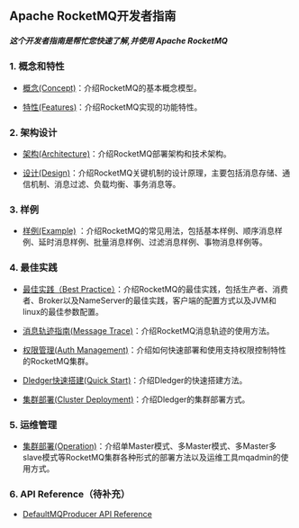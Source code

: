 ﻿Apache RocketMQ开发者指南
--------

##### 这个开发者指南是帮忙您快速了解,并使用 Apache RocketMQ

### 1. 概念和特性

- [概念(Concept)](concept.md)：介绍RocketMQ的基本概念模型。

- [特性(Features)](features.md)：介绍RocketMQ实现的功能特性。 


### 2. 架构设计

- [架构(Architecture)](./architecture.md)：介绍RocketMQ部署架构和技术架构。

- [设计(Design)](design.md)：介绍RocketMQ关键机制的设计原理，主要包括消息存储、通信机制、消息过滤、负载均衡、事务消息等。


### 3. 样例

- [样例(Example)](RocketMQ_Example.md) ：介绍RocketMQ的常见用法，包括基本样例、顺序消息样例、延时消息样例、批量消息样例、过滤消息样例、事物消息样例等。


### 4. 最佳实践
- [最佳实践（Best Practice）](best_practice.md)：介绍RocketMQ的最佳实践，包括生产者、消费者、Broker以及NameServer的最佳实践，客户端的配置方式以及JVM和linux的最佳参数配置。
- [消息轨迹指南(Message Trace)](msg_trace/user_guide.md)：介绍RocketMQ消息轨迹的使用方法。
- [权限管理(Auth Management)](acl/user_guide.md)：介绍如何快速部署和使用支持权限控制特性的RocketMQ集群。

- [Dledger快速搭建(Quick Start)](dledger/quick_start.md)：介绍Dledger的快速搭建方法。

- [集群部署(Cluster Deployment)](dledger/deploy_guide.md)：介绍Dledger的集群部署方式。

### 5. 运维管理
- [集群部署(Operation)](operation.md)：介绍单Master模式、多Master模式、多Master多slave模式等RocketMQ集群各种形式的部署方法以及运维工具mqadmin的使用方式。



### 6. API Reference（待补充）

- [DefaultMQProducer API Reference](client/java/API_Reference_DefaultMQProducer.md)







